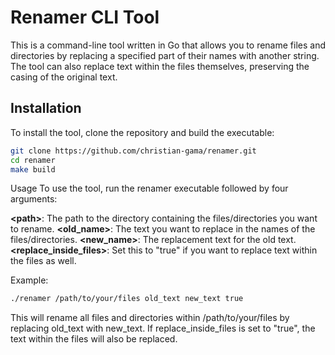 # Renamer CLI Tool

This is a command-line tool written in Go that allows you to rename files and directories by replacing a specified part of their names with another string. The tool can also replace text within the files themselves, preserving the casing of the original text.

## Installation

To install the tool, clone the repository and build the executable:

```sh
git clone https://github.com/christian-gama/renamer.git
cd renamer
make build
```

Usage
To use the tool, run the renamer executable followed by four arguments:

**\<path\>**: The path to the directory containing the files/directories you want to rename.
**\<old_name\>**: The text you want to replace in the names of the files/directories.
**\<new_name\>**: The replacement text for the old text.
**\<replace_inside_files\>**: Set this to "true" if you want to replace text within the files as well.

Example:

```txt
./renamer /path/to/your/files old_text new_text true
```

This will rename all files and directories within /path/to/your/files by replacing old_text with new_text. If replace_inside_files is set to "true", the text within the files will also be replaced.
